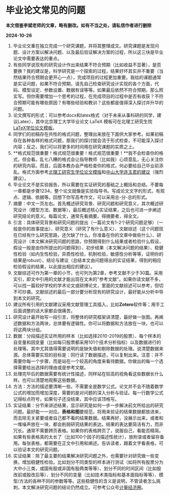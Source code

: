 # 毕业论文常见的问题

**本文借鉴李斌老师的文章，略有删改。如有不当之处，请私信作者进行删除**

**2024-10-26**

1.  毕业论文重在独立完成一个研究课题，并将其整理成文。研究课题是发现问题、设计方案以解决问题、以及最后验证解决方案的过程，所以这三块是毕业论文中需要表达的重点。
2.  有些同学说现有的研究设计作出来结果不符合预期（比如收益不显著），是否要换？我的建议是，科学研究是一个探索的过程，结果好坏其实并不重要（当然结果符合预期会更开心一点），完成项目的过程更加重要。我给的课题通常是实证问题，如果不符合预期，请先自己检查研究设计实现的各个方面，代码、模型设定、参数设置、数据有误等等。如果最后依然不符合预期，那么照实写。但你需要增加一个思考的过程，在完成项目的过程中是否有收获？不符合预期可能有哪些原因？有哪些经验和教训？这些都是值得深入探讨并升华的问题。
3.  论文撰写的形式：可以参考docx和latex格式（对于未来从事科研的同学，建议Latex），其中北京理工大学毕业论文 LaTeX 模板可在北理工研究生院[LaTeX学位论文模板](https://grd.bit.edu.cn/xwgz/xwgz2/wjxz_xwgz/b117824.htm)。
4.  同学们的初稿存在共性的格式问题，整理出来放在下面供大家参考。如果初稿存在各种各样的格式问题，那我们的探讨就会流于形式检查，不可能深入探讨内容；反之，我们可以将更多的时间用在研究课题的实质之上。
5.  **格式规范很重要！格式规范很重要！格式规范很重要！**我不会检查你的格式，但会看。乱七八糟的格式会让指导教师（比如我）心烦意乱，无心关注你的研究内容。而且，后面本教办会严格检查你的格式，何必要给自己毕业前添乱。格式方面参考[北理工研究生学位论文模版](https://grd.bit.edu.cn/xwgz/xwgz2/wjxz_xwgz/b119746.htm)和[中山大学连玉君的建议](https://www.lianxh.cn/news/a5445d129b272.html)（强烈建议）。
6.  毕业论文不是实验报告，所以需要在实证研究的基础之上概括和总结。不要每一章都是步骤1234，整个论文就像是实验指导书。写成论文文字的形式，有观点、逻辑、依据等。回想下你写高考作文，可以采用总-分-总的形式。
7.  摘要：中文一页左右。首先概述研究背景、研究问题和研究意义，其次概述研究设计（模型方法、数据等），最后概述核心实证结果，之后也可进一步阐述研究结论的意义。每篇论文，通常先看摘要。得摘要者，得全文。
8.  引言：具体研究背景和研究问题的提出（一篇论文有1-2个研究问题足够）（一般是你的故事提出）、研究意义（研究了有什么意义）、文献综述（这个问题现在已经有什么研究思路，还欠缺了什么，你准备在你的文章中做些什么）、研究设计（本文解决研究问题的思路，你预期得到什么结果或者检验什么假设，假设一般是由你所提出的问题得到）、初步结果（本文解决问题的结果）、稳健性检验（如内生性检验，异质性检验，机制检验，敏感性分析等等，证明你的结果是robust）、结论与建议（总结本文由问题得出的实证结果，得到的相应检验假设的结果，以此提出相应的建议）。
9.  文献综述可作为第一章的小节，也可列为第2章，参考文献不少于30篇。采用实引，即文中引用的文献才能出现在文末的"参考文献"。如果你读文献不多，可以找一篇较好学校的学术论文或硕博论文，里面的文献综述可以参考，但切不可抄袭。文献综述的最后一部分要分析现有的研究设计，最好能从分析中导到本文的研究。
10.  建议所有引用的文献建议采用文献管理工具插入，比如**Zotero**软件等；用手工后面调整的话大家都会很痛苦。
11.  研究设计最开始写一段引言，将整体的研究框架讲清楚，最好做一张图。再阐述数据和方法两块，总体要有逻辑性。你可以将数据和方法放在一块，也可以将这两块分组。
12.  数据：分段描述实证所用的样本（比如选择2010-2019的股票）、每个样本的自变量和因变量（比如每只股票都采用101个技术分析指标）以及数据进行的处理等。其中尤其值得需要说明的是缺失值和剔除数据的处理。说清楚数据来源。总体需要实现的目标是：同行读了数据描述，可以复制出来。注意：并不需要你每一个步骤，而是站在一个较高的角度来看待数据。你做出的每一个选择需要给出选择的理由或是参考文献。
13.  处理完毕后的数据需要有统计性描述，同样站在较高的视角看这些数据长什么样。也可以清楚地观察这些数据。
14.  方法：方法的描述要清晰一些。不需要全是数学公式。论文并不会不随着数学公式的增加而增加深度，需要的是对问题的深入分析与验证。每一行数学公式记得标点符号，如果句子还没结束，其中应该顶格写。
15.  实证结果：分节来讲述结果，显示研究是如何一步一步解决前文所给出的研究问题。最好能一一对应。**表格和图**要规范，将用来验证的结果数据都放进来，而去除无关紧要或者自己都不看的结果数据。结果再好，没展示出来，或者和一堆噪声放在一块，都会削弱研究结果的表达。结果的表达要简洁有力，而非冗长。通常不需要跨页表格。如果你的表格跨页了，说服自己，看能否精简。如果有些表格真的太长了（比如100个因子的描述性统计），放附录或者留存备用。每张表格，都需要在正文中引用和阐述。告诉读者，跟着文字看表格，可以验证本文的研究问题。
16.  实证结果：除了最主要的结果解决研究问题之外，也需要针对研究做一些变换，增加稳健性检验。比如划分不同类型的样本进行测试（如将所有股票分为大中小三类，或国有股或非国有股两类等等）、划分不同的时间区间（比如股改前或股改后等）、划分不同的变量（比如技术类指标和基本面指标等等）、模型/方法的各种不同的参数等等。这些稳健性的含义是说明，不管读者怎么挑刺，本文解决研究问题的结论仍然成立。可参考公众号[计量经济圈](https://mp.weixin.qq.com/s/GWbraTT10rncBQzogUfFrw)。

